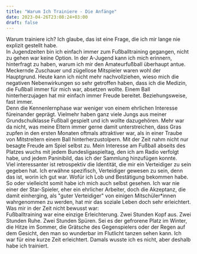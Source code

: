 ```yaml
---
title: "Warum Ich Trainiere - Die Anfänge"
date: 2023-04-26T23:08:24+03:00
draft: false
---
```


Warum trainiere ich? Ich glaube, das ist eine Frage, die ich mir lange nie explizit gestellt habe.  
In Jugendzeiten bin ich einfach immer zum Fußballtraining gegangen, nicht zu gehen war keine Option. In der A-Jugend kann ich mich erinnern, hinterfragt zu haben, warum ich mir den Amateurfußball überhaupt antue. Meckernde Zuschauer und zügellose Mitspieler waren wohl der Hauptgrund. Heute kann ich nicht mehr nachvollziehen, wieso mich die negativen Nebenwirkungen so sehr getroffen haben, dass ich die Medizin, die Fußball immer für mich war, absetzen wollte. Einem Ball hinterherzujagen hat mir einfach immer Freude bereitet. Beziehungsweise, fast immer.  
Denn die Kennenlernphase war weniger von einem ehrlichen Interesse füreinander geprägt. Vielmehr haben ganz viele Jungs aus meiner Grundschulklasse Fußball gespielt und ich wollte dazugehören. Mehr war da nicht, was meine Eltern immer gerne damit unterstreichen, dass Gras zupfen in den ersten Monaten oftmals attraktiver war, als in einer Traube von Mitstreitern einem Ball hinterherzustolpern. Mit der Zeit nahm nicht nur besagte Freude am Spiel selbst zu. Mein Interesse am Fußball abseits des Platzes wuchs mit jedem Bundesligaspieltag, den ich am Radio verfolgt habe, und jedem Paninibild, das ich der Sammlung hinzufügen konnte.  
Viel interessanter ist retrospektiv die Identität, die mir ein Verteidiger zu sein gegeben hat. Ich erwähne spezifisch, Verteidiger gewesen zu sein, denn das ist, worin ich gut war. Wofür ich Lob und Bestätigung bekommen habe. So oder vielleicht somit habe ich mich auch selbst gesehen. Ich war nie einer der Star-Spieler, eher ein ehrlicher Arbeiter, doch die Akzeptanz, die damit einherging, als "guter Verteidiger" von einigen Mitschüler*innen wahrgenommen zu werden, hat mir das soziale Leben doch sehr erleichtert. Was mir in der Zeit nicht bewusst war:  
Fußballtraining war eine einzige Erleichterung. Zwei Stunden Kopf aus. Zwei Stunden Ruhe. Zwei Stunden Spüren. Sei es der gefrorene Platz im Winter, die Hitze im Sommer, die Grätsche des Gegenspielers oder der Regen auf dem Gesicht, den man so wunderbar im Flutlicht tanzen sehen kann. Ich war für eine kurze Zeit erleichtert. Damals wusste ich es nicht, aber deshalb habe ich trainiert.